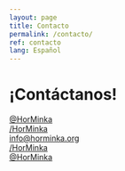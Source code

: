 ```yaml
---
layout: page
title: Contacto
permalink: /contacto/
ref: contacto
lang: Español
---
```


# ¡Contáctanos!
<section id="contacto" class="seccion-contacto">
  <div class="col-md-6 text-center">
    <a href="https://twitter.com/horminka" target="_blank"><i class="fa fa-twitter fa-5x"></i> @HorMinka</a>
  </div>
  <div class="col-md-6 text-center">
    <a href="https://www.facebook.com/horminka" target="_blank"><i class="fa fa-facebook fa-5x"></i> /HorMinka</a>
  </div>
  <div class="col-md-12 text-center">
    <a href="mailto:info@horminka.org"><i class="fa fa-envelope fa-5x"></i> info@horminka.org</a>
  </div>
  <div class="col-md-6 text-center">
    <a href="https://www.youtube.com/channel/UCOAlZBWlJajq7cs-89Ww3bA"><i class="fa fa-youtube fa-5x"></i> /HorMinka</a>
  </div>
  <div class="col-md-6 text-center">
    <a href="https://www.instagram.com/horminka/" target="_blank"><i class="fa fa-instagram fa-5x"></i> @HorMinka</a>
  </div>
</section>
